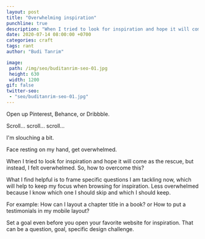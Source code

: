 ```yaml
---
layout: post
title: "Overwhelming inspiration"
punchline: true
description: "When I tried to look for inspiration and hope it will come as the rescue, but instead, I felt overwhelmed."
date: 2020-07-14 08:00:00 +0700
categories: craft
tags: rant
author: "Budi Tanrim"

image:
 path: /img/seo/buditanrim-seo-01.jpg
 height: 630
 width: 1200
gif: false
twitter-seo: 
 - "seo/buditanrim-seo-01.jpg"
---
```


Open up Pinterest, Behance, or Dribbble.

Scroll... scroll... scroll...

I'm slouching a bit.

Face resting on my hand, get overwhelmed.

When I tried to look for inspiration and hope it will come as the rescue, but instead, I felt overwhelmed. So, how to overcome this?

What I find helpful is to frame specific questions I am tackling now, which will help to keep my focus when browsing for inspiration. Less overwhelmed because I know which one I should skip and which I should keep.

For example: How can I layout a chapter title in a book? or How to put a testimonials in my mobile layout?

Set a goal even before you open your favorite website for inspiration. That can be a question, goal, specific design challenge.
